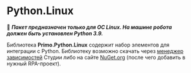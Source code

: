 # Python.Linux

:small_orange_diamond: ***Пакет предназначен только для ОС Linux. На машине робота должен быть установлен Python 3.9.***

Библиотека **Primo.Python.Linux** содержит набор элементов для интеграции с Python. Библиотеку возможно скачать через [менеджер зависимостей](https://docs.primo-rpa.ru/primo-rpa/primo-studio/projects/manage-dependencies#menedzher-zavisimostei) Студии либо на сайте [NuGet.org](https://www.nuget.org/packages/Primo.Python) (после чего добавить в нужный RPA-проект).
